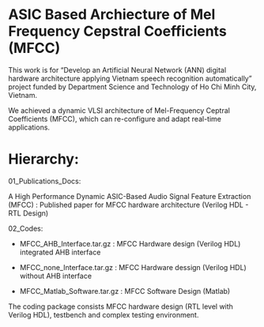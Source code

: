 # ASIC Based Archiecture of Mel Frequency Cepstral Coefficients (MFCC)
		
This work is for “Develop an Artificial Neural Network (ANN) digital hardware architecture applying Vietnam speech recognition automatically” project funded by Department Science and Technology of Ho Chi Minh City, Vietnam.

We achieved a dynamic VLSI architecture of Mel-Frequency Ceptral Coefficients (MFCC), which can re-configure and adapt real-time applications. 

   
# Hierarchy:

01_Publications_Docs:

A High Performance Dynamic ASIC-Based Audio Signal Feature Extraction (MFCC) : Published paper for MFCC hardware architecture (Verilog HDL - RTL Design)

02_Codes:

+ MFCC_AHB_Interface.tar.gz	: MFCC Hardware design (Verilog HDL) integrated AHB interface
	
+ MFCC_none_Interface.tar.gz : MFCC Hardware dessign (Verilog HDL) without AHB interface

+ MFCC_Matlab_Software.tar.gz : MFCC Software Design (Matlab)

The coding package consists MFCC hardware design (RTL level with Verilog HDL), testbench and complex testing environment.
